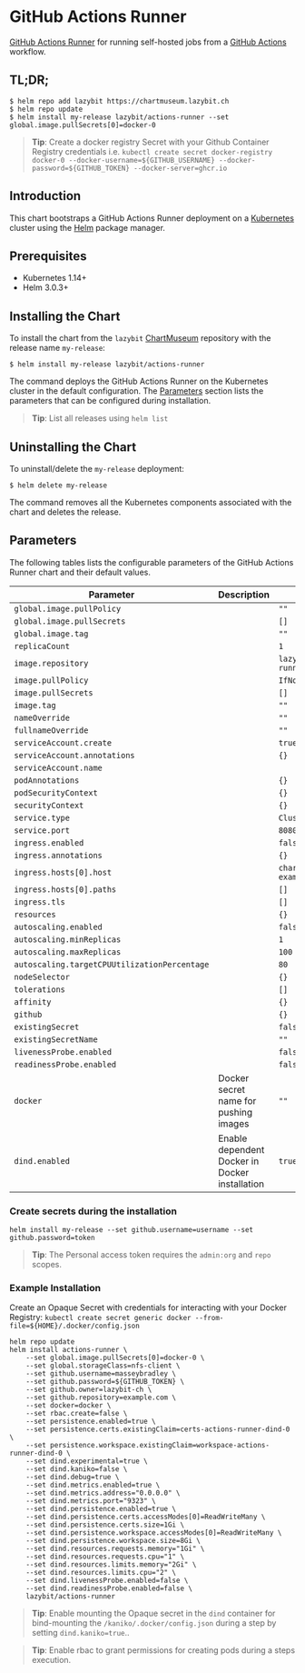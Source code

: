 # GitHub Actions Runner

[GitHub Actions Runner](https://github.com/actions/runner) for running self-hosted jobs from a [GitHub Actions](https://github.com/features/actions) workflow.

## TL;DR;

```console
$ helm repo add lazybit https://chartmuseum.lazybit.ch
$ helm repo update
$ helm install my-release lazybit/actions-runner --set global.image.pullSecrets[0]=docker-0
```

> **Tip**: Create a docker registry Secret with your Github Container Registry credentials i.e. `kubectl create secret docker-registry docker-0 --docker-username=${GITHUB_USERNAME} --docker-password=${GITHUB_TOKEN} --docker-server=ghcr.io`

## Introduction

This chart bootstraps a GitHub Actions Runner deployment on a [Kubernetes](http://kubernetes.io) cluster using the [Helm](https://helm.sh) package manager.

## Prerequisites

- Kubernetes 1.14+
- Helm 3.0.3+

## Installing the Chart

To install the chart from the `lazybit` [ChartMuseum](https://chartmuseum.com/) repository with the release name `my-release`:

```console
$ helm install my-release lazybit/actions-runner
```

The command deploys the GitHub Actions Runner on the Kubernetes cluster in the default configuration. The [Parameters](#parameters) section lists the parameters that can be configured during installation.

> **Tip**: List all releases using `helm list`

## Uninstalling the Chart

To uninstall/delete the `my-release` deployment:

```console
$ helm delete my-release
```

The command removes all the Kubernetes components associated with the chart and deletes the release.

## Parameters

The following tables lists the configurable parameters of the GitHub Actions Runner chart and their default values.

| Parameter | Description | Default |
|-----------|-------------|---------|
| `global.image.pullPolicy` | | `""` |
| `global.image.pullSecrets` | | `[]` |
| `global.image.tag` | | `""` |
| `replicaCount` | | `1` |
| `image.repository` | | `lazybit/actions-runner` |
| `image.pullPolicy` | | `IfNotPresent` |
| `image.pullSecrets` | | `[]` |
| `image.tag` | | `""` |
| `nameOverride` | | `""` |
| `fullnameOverride` | | `""` |
| `serviceAccount.create` | | `true` |
| `serviceAccount.annotations` | | `{}` |
| `serviceAccount.name` | | |
| `podAnnotations` | | `{}` |
| `podSecurityContext` | | `{}` |
| `securityContext` | | `{}` |
| `service.type` | | `ClusterIP` |
| `service.port` | | `8080` |
| `ingress.enabled` | | `false` |
| `ingress.annotations` | | `{}` |
| `ingress.hosts[0].host` | | `chart-example.local` |
| `ingress.hosts[0].paths` | | `[]` |
| `ingress.tls` | | `[]` |
| `resources` | | `{}` |
| `autoscaling.enabled` | | `false` |
| `autoscaling.minReplicas` | | `1` |
| `autoscaling.maxReplicas` | | `100` |
| `autoscaling.targetCPUUtilizationPercentage` | | `80` |
| `nodeSelector` | | `{}` |
| `tolerations` | | `[]` |
| `affinity` | | `{}` |
| `github` | | `{}` |
| `existingSecret` | | `false` |
| `existingSecretName` | | `""` |
| `livenessProbe.enabled` | | `false` |
| `readinessProbe.enabled` | | `false` |
| `docker` | Docker secret name for pushing images | `""` |
| `dind.enabled` | Enable dependent Docker in Docker installation | `true` |

### Create secrets during the installation

```console
helm install my-release --set github.username=username --set github.password=token
```

> **Tip**: The Personal access token requires the `admin:org` and `repo` scopes.

### Example Installation

Create an Opaque Secret with credentials for interacting with your Docker Registry: `kubectl create secret generic docker --from-file=${HOME}/.docker/config.json`

```console
helm repo update
helm install actions-runner \
    --set global.image.pullSecrets[0]=docker-0 \
    --set global.storageClass=nfs-client \
    --set github.username=masseybradley \
    --set github.password=${GITHUB_TOKEN} \
    --set github.owner=lazybit-ch \
    --set github.repository=example.com \
    --set docker=docker \
    --set rbac.create=false \
    --set persistence.enabled=true \
    --set persistence.certs.existingClaim=certs-actions-runner-dind-0 \
    --set persistence.workspace.existingClaim=workspace-actions-runner-dind-0 \
    --set dind.experimental=true \
    --set dind.kaniko=false \
    --set dind.debug=true \
    --set dind.metrics.enabled=true \
    --set dind.metrics.address="0.0.0.0" \
    --set dind.metrics.port="9323" \
    --set dind.persistence.enabled=true \
    --set dind.persistence.certs.accessModes[0]=ReadWriteMany \
    --set dind.persistence.certs.size=1Gi \
    --set dind.persistence.workspace.accessModes[0]=ReadWriteMany \
    --set dind.persistence.workspace.size=8Gi \
    --set dind.resources.requests.memory="1Gi" \
    --set dind.resources.requests.cpu="1" \
    --set dind.resources.limits.memory="2Gi" \
    --set dind.resources.limits.cpu="2" \
    --set dind.livenessProbe.enabled=false \
    --set dind.readinessProbe.enabled=false \
    lazybit/actions-runner
```

> **Tip**: Enable mounting the Opaque secret in the `dind` container for bind-mounting the `/kaniko/.docker/config.json` during a step by setting `dind.kaniko=true`..

> **Tip**: Enable rbac to grant permissions for creating pods during a steps execution.
